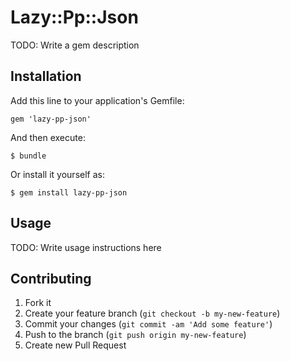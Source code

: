 # Lazy::Pp::Json

TODO: Write a gem description

## Installation

Add this line to your application's Gemfile:

    gem 'lazy-pp-json'

And then execute:

    $ bundle

Or install it yourself as:

    $ gem install lazy-pp-json

## Usage

TODO: Write usage instructions here

## Contributing

1. Fork it
2. Create your feature branch (`git checkout -b my-new-feature`)
3. Commit your changes (`git commit -am 'Add some feature'`)
4. Push to the branch (`git push origin my-new-feature`)
5. Create new Pull Request
